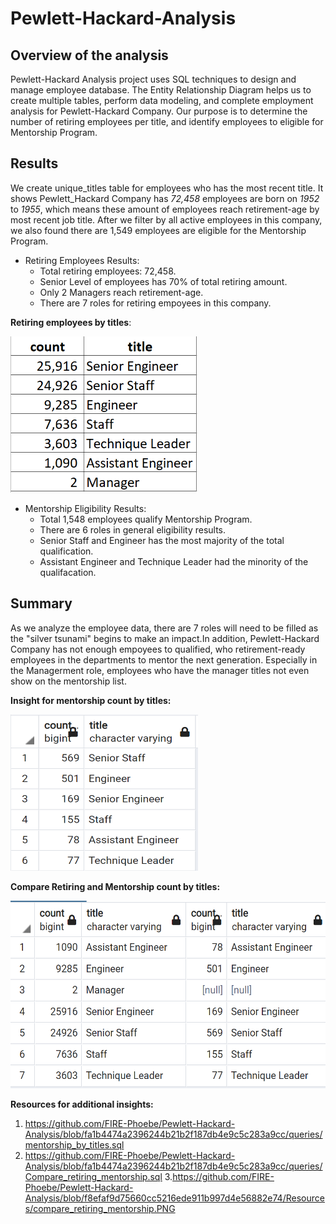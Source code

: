 # Pewlett-Hackard-Analysis

## Overview of the analysis
Pewlett-Hackard Analysis project uses SQL techniques to design and manage employee database. The Entity Relationship Diagram helps us to create multiple tables, perform data modeling, and complete employment analysis for Pewlett-Hackard Company. Our purpose is to determine the number of retiring employees per title, and identify employees to eligible for Mentorship Program.

## Results
We create unique_titles table for employees who has the most recent title. It shows Pewlett_Hackard Company has *72,458* employees are born on *1952* to *1955*, which means these amount of employees reach retirement-age by most recent job title. After we filter by all active employees in this company, we also found there are 1,549 employees are eligible for the Mentorship Program.
  - Retiring Employees Results:
    - Total retiring employees: 72,458.
    - Senior Level of employees has 70% of total retiring amount.
    - Only 2 Managers reach retirement-age.
    - There are 7 roles for retiring empoyees in this company.
    
  **Retiring employees by titles**:

<img src="Resources/unique title per retirement_age employee.PNG" width="300" height="250">


  - Mentorship Eligibility Results:
    - Total 1,548 employees qualify Mentorship Program.
    - There are 6 roles in general eligibility results.
    - Senior Staff and Engineer has the most majority of the total qualification.
    - Assistant Engineer and Technique Leader had the minority of the qualifacation.


## Summary 
As we analyze the employee data, there are 7 roles will need to be filled as the "silver tsunami" begins to make an impact.In addition, Pewlett-Hackard Company has not enough empoyees to qualified, who retirement-ready employees in the departments to mentor the next generation. Especially in the Managerment role, employees who have the manager titles not even show on the mentorship list. 
  
  **Insight for mentorship count by titles:**
 
<img src="Resources/Mentorship_eligib_count.PNG" width="300" height="250">
  
  **Compare Retiring and Mentorship count by titles:**
 
 <img src="Resources/compare_retiring_mentorship.PNG" width="600" height="300">
 
**Resources for additional insights:**
1. https://github.com/FIRE-Phoebe/Pewlett-Hackard-Analysis/blob/fa1b4474a2396244b21b2f187db4e9c5c283a9cc/queries/mentorship_by_titles.sql
2. https://github.com/FIRE-Phoebe/Pewlett-Hackard-Analysis/blob/fa1b4474a2396244b21b2f187db4e9c5c283a9cc/queries/Compare_retiring_mentorship.sql
3.https://github.com/FIRE-Phoebe/Pewlett-Hackard-Analysis/blob/f8efaf9d75660cc5216ede911b997d4e56882e74/Resources/compare_retiring_mentorship.PNG
